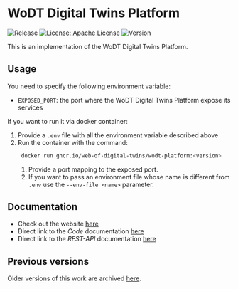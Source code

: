# WoDT Digital Twins Platform

![Release](https://github.com/Web-of-Digital-Twins/wodt-platform/actions/workflows/build-and-deploy.yml/badge.svg?style=plastic)
[![License: Apache License](https://img.shields.io/badge/License-Apache_License_2.0-yellow.svg)](https://www.apache.org/licenses/LICENSE-2.0)
![Version](https://img.shields.io/github/v/release/Web-of-Digital-Twins/wodt-platform?style=plastic)

This is an implementation of the WoDT Digital Twins Platform.

## Usage
You need to specify the following environment variable:
- `EXPOSED_PORT`: the port where the WoDT Digital Twins Platform expose its services

If you want to run it via docker container:
1. Provide a `.env` file with all the environment variable described above
2. Run the container with the command:
   ```bash
    docker run ghcr.io/web-of-digital-twins/wodt-platform:<version>
    ```
   1. Provide a port mapping to the exposed port.
   2. If you want to pass an environment file whose name is different from `.env` use the `--env-file <name>` parameter.

## Documentation
- Check out the website [here](https://web-of-digital-twins.github.io/wodt-platform/)
- Direct link to the *Code* documentation [here](https://web-of-digital-twins.github.io/wodt-platform/documentation/code-doc/)
- Direct link to the *REST-API* documentation [here](https://web-of-digital-twins.github.io/wodt-platform/documentation/openapi-doc/)

## Previous versions
Older versions of this work are archived [here](https://github.com/WebBased-WoDT/wodt-dts-platform).
